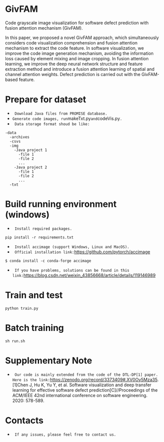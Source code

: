 # GivFAM
Code grayscale image visualization for software defect prediction with fusion attention mechanism (GivFAM).

In this paper, we proposed a novel GivFAM approach, which
simultaneously considers code visualization comprehension
and fusion attention mechanism to extract the code feature. In
software visualization, we improve the code image generation
mechanism, avoiding the information loss caused by element
mixing and image cropping. In fusion attention learning,
we improve the deep neural network structure and feature
extraction method and introduce a fusion attention learning
of spatial and channel attention weights. Defect prediction
is carried out with the GivFAM-based feature.

Prepare for dataset
=================
- ` Download Java files from PROMISE database.`
- ` Generate code images, run `makeTxt.py` and `codeVis.py`.`
- ` Data storage format shoud be like:`

```
-data
  -archives
  -csvs
  -img
    -Java project 1
      -file 1
      -file 2
      ...
    -Java project 2
      -file 1
      -file 2
      ...
  -txt
```

Build running environment (windows)
=================
- ` Install required packages.`

```
pip install -r requirements.txt
```

- ` Install accimage (support Windows, Linux and MacOS).`
- ` Official installation link:`https://github.com/pytorch/accimage

```
$ conda install -c conda-forge accimage
```

- ` If you have problems, solutions can be found in this link:`https://blog.csdn.net/weixin_43856668/article/details/119146989

Train and test
=================

```
python train.py
```

Batch training
===============

```
sh run.sh
```

Supplementary Note
===============

- ` Our code is mainly extended from the code of the DTL-DP[1] paper. Here is the link:`https://zenodo.org/record/3373409#.XV0Oy5Mza35.
[1]Chen J, Hu K, Yu Y, et al. Software visualization and deep transfer learning for effective software defect prediction[C]//Proceedings of the ACM/IEEE 42nd international conference on software engineering. 2020: 578-589.

Contacts
===============
- ` If any issues, please feel free to contact us.`
